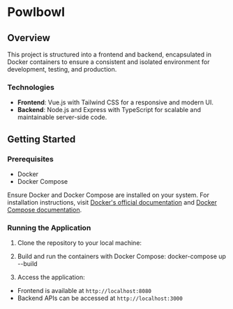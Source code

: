 # Powlbowl

## Overview
This project is structured into a frontend and backend, encapsulated in Docker containers to ensure a consistent and isolated environment for development, testing, and production.

### Technologies
- **Frontend**: Vue.js with Tailwind CSS for a responsive and modern UI.
- **Backend**: Node.js and Express with TypeScript for scalable and maintainable server-side code.

## Getting Started

### Prerequisites
- Docker
- Docker Compose

Ensure Docker and Docker Compose are installed on your system. For installation instructions, visit [Docker's official documentation](https://docs.docker.com/get-docker/) and [Docker Compose documentation](https://docs.docker.com/compose/install/).

### Running the Application

1. Clone the repository to your local machine:

2. Build and run the containers with Docker Compose:
docker-compose up --build

3. Access the application:
- Frontend is available at `http://localhost:8080`
- Backend APIs can be accessed at `http://localhost:3000`


